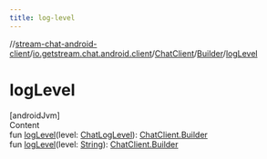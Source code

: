 ```yaml
---
title: log-level
---
```

//[stream-chat-android-client](../../../../index.md)/[io.getstream.chat.android.client](../../index.md)/[ChatClient](../index.md)/[Builder](index.md)/[logLevel](logLevel.md)



# logLevel  
[androidJvm]  
Content  
fun [logLevel](logLevel.md)(level: [ChatLogLevel](../../../io.getstream.chat.android.client.logger/ChatLogLevel/index.md)): [ChatClient.Builder](index.md)  
fun [logLevel](logLevel.md)(level: [String](https://kotlinlang.org/api/latest/jvm/stdlib/kotlin/-string/index.html)): [ChatClient.Builder](index.md)  



